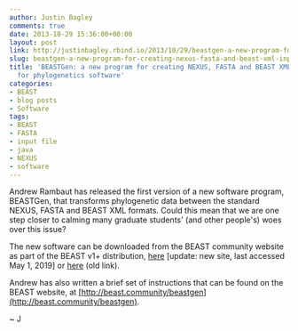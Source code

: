 ```yaml
---
author: Justin Bagley
comments: true
date: 2013-10-29 15:36:00+00:00
layout: post
link: http://justinbagley.rbind.io/2013/10/29/beastgen-a-new-program-for-creating-nexus-fasta-and-beast-xml-input-files-for-phylogenetics-software/
slug: beastgen-a-new-program-for-creating-nexus-fasta-and-beast-xml-input-files-for-phylogenetics-software
title: 'BEASTGen: a new program for creating NEXUS, FASTA and BEAST XML input files
  for phylogenetics software'
categories:
- BEAST
- blog posts
- Software
tags:
- BEAST
- FASTA
- input file
- java
- NEXUS
- software
---
```


Andrew Rambaut has released the first version of a new software program, BEASTGen, that transforms phylogenetic data between the standard NEXUS, FASTA and BEAST XML formats. Could this mean that we are one step closer to calming many graduate students' (and other people's) woes over this issue?  
  
The new software can be downloaded from the BEAST community website as part of the BEAST v1+ distribution, [here](http://beast.community/installing) [update: new site, last accessed May 1, 2019] or [here](https://code.google.com/p/beast-mcmc/downloads/detail?name=BEASTGen_v1.0.tgz) (old link).  
  
Andrew has also written a brief set of instructions that can be found on the BEAST website, at [http://beast.community/beastgen](http://beast.community/beastgen).  
  
~ J
